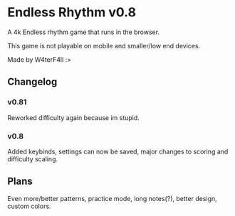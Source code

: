 # Endless Rhythm v0.8

A 4k Endless rhythm game that runs in the browser.

This game is not playable on mobile and smaller/low end devices.

Made by W4terF4ll :>

## Changelog

### v0.81
Reworked difficulty again because im stupid.
### v0.8 
Added keybinds, settings can now be saved, major changes to scoring and difficulty scaling.

## Plans

Even more/better patterns, practice mode, long notes(?), better design, custom colors.
